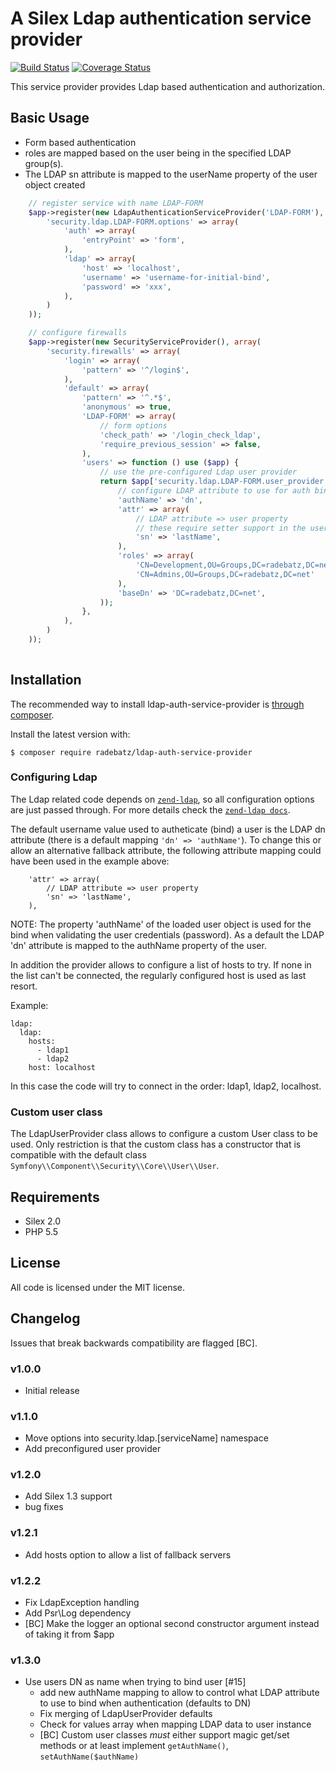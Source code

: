 A Silex Ldap authentication service provider
============================================
[![Build Status](https://travis-ci.org/DerManoMann/ldap-auth-service-provider.png)](https://travis-ci.org/DerManoMann/ldap-auth-service-provider)
[![Coverage Status](https://coveralls.io/repos/DerManoMann/ldap-auth-service-provider/badge.png)](https://coveralls.io/r/DerManoMann/ldap-auth-service-provider)

This service provider provides Ldap based authentication and authorization.

## Basic Usage
* Form based authentication 
* roles are mapped based on the user being in the specified LDAP group(s).
* The LDAP sn attribute is mapped to the userName property of the user object created

```php
    // register service with name LDAP-FORM
    $app->register(new LdapAuthenticationServiceProvider('LDAP-FORM'), array(
        'security.ldap.LDAP-FORM.options' => array(
            'auth' => array(
                'entryPoint' => 'form',
            ),
            'ldap' => array(
                'host' => 'localhost',
                'username' => 'username-for-initial-bind',
                'password' => 'xxx',
            ),
        )
    ));

    // configure firewalls
    $app->register(new SecurityServiceProvider(), array(
        'security.firewalls' => array(
            'login' => array(
                'pattern' => '^/login$',
            ),
            'default' => array(
                'pattern' => '^.*$',
                'anonymous' => true,
                'LDAP-FORM' => array(
                    // form options
                    'check_path' => '/login_check_ldap',
                    'require_previous_session' => false,
                ),
                'users' => function () use ($app) {
                    // use the pre-configured Ldap user provider
                    return $app['security.ldap.LDAP-FORM.user_provider'](array(
                        // configure LDAP attribute to use for auth bind call (dn is the default)
                        'authName' => 'dn',
                        'attr' => array(
                            // LDAP attribute => user property
                            // these require setter support in the user class
                            'sn' => 'lastName',
                        ),
                        'roles' => array(
                            'CN=Development,OU=Groups,DC=radebatz,DC=net'   => 'ROLE_USER',
                            'CN=Admins,OU=Groups,DC=radebatz,DC=net'        => 'ROLE_ADMIN',
                        ),
                        'baseDn' => 'DC=radebatz,DC=net',
                    ));
                },
            ),
        )
    ));
  
```

## Installation
The recommended way to install ldap-auth-service-provider is [through
composer](http://getcomposer.org).

Install the latest version with:
```
$ composer require radebatz/ldap-auth-service-provider
```

### Configuring Ldap
The Ldap related code depends on [`zend-ldap`](https://github.com/zendframework/zend-ldap), so all configuration options are just passed through.
For more details check the [`zend-ldap docs`](http://framework.zend.com/manual/current/en/index.html#zend-ldap).

The default username value used to autheticate (bind) a user is the LDAP dn attribute (there is a default mapping ````'dn' => 'authName'````). 
To change this or allow an alternative fallback attribute, the following attribute mapping could have been used in the example above:
````
    'attr' => array(
        // LDAP attribute => user property
        'sn' => 'lastName',
    ),
````

NOTE: The property 'authName' of the loaded user object is used for the bind when validating the user credentials (password).
As a default the LDAP 'dn' attribute is mapped to the authName property of the user.

In addition the provider allows to configure a list of hosts to try. If none in the list can't be connected, the regularly configured host is used as
last resort.

Example:
````
ldap:
  ldap:
    hosts:
      - ldap1
      - ldap2
    host: localhost
````
In this case the code will try to connect in the order: ldap1, ldap2, localhost.

### Custom user class
The LdapUserProvider class allows to configure a custom User class to be used.
Only restriction is that the custom class has a constructor that is compatible with the default class `Symfony\\Component\\Security\\Core\\User\\User`.


## Requirements
- Silex 2.0
- PHP 5.5


## License
All code is licensed under the MIT license.


## Changelog
Issues that break backwards compatibility are flagged [BC].

### v1.0.0
* Initial release

### v1.1.0
* Move options into security.ldap.[serviceName] namespace
* Add preconfigured user provider

### v1.2.0
* Add Silex 1.3 support
* bug fixes

### v1.2.1
* Add hosts option to allow a list of fallback servers

### v1.2.2
* Fix LdapException handling
* Add Psr\Log dependency
* [BC] Make the logger an optional second constructor argument instead of taking it from $app

### v1.3.0
* Use users DN as name when trying to bind user  [#15]
  * add new authName mapping to allow to control what LDAP attribute to use to bind when authentication (defaults to DN)
  * Fix merging of LdapUserProvider defaults
  * Check for values array when mapping LDAP data to user instance
  * [BC] Custom user classes *must* either support magic get/set methods or at least implement ````getAuthName()````, ````setAuthName($authName)````
